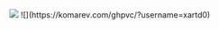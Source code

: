 <picture>
  <source
    srcset="https://github-readme-stats.vercel.app/api?username=xartd0&show_icons=true&theme=dark"
    media="(prefers-color-scheme: dark)"
  />
  <source
    srcset="https://github-readme-stats.vercel.app/api?username=xartd0&show_icons=true"
    media="(prefers-color-scheme: light), (prefers-color-scheme: no-preference)"
  />
  <img src="https://github-readme-stats.vercel.app/api?username=xartd0&show_icons=true" />
  ![](https://komarev.com/ghpvc/?username=xartd0)
</picture>

